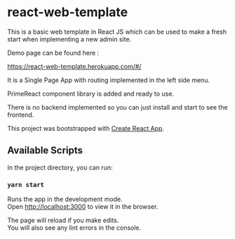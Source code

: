 
# react-web-template

This is a basic web template in React JS which can be used to make a fresh start when implementing a new admin site.

Demo page can be found here : 

https://react-web-template.herokuapp.com/#/

It is a Single Page App with routing implemented in the left side menu.

PrimeReact component library is added and ready to use.

There is no backend implemented so you can just install and start to see the frontend.

This project was bootstrapped with [Create React App](https://github.com/facebook/create-react-app).

## Available Scripts

In the project directory, you can run:

### `yarn start`

Runs the app in the development mode.<br>
Open [http://localhost:3000](http://localhost:3000) to view it in the browser.

The page will reload if you make edits.<br>
You will also see any lint errors in the console.

